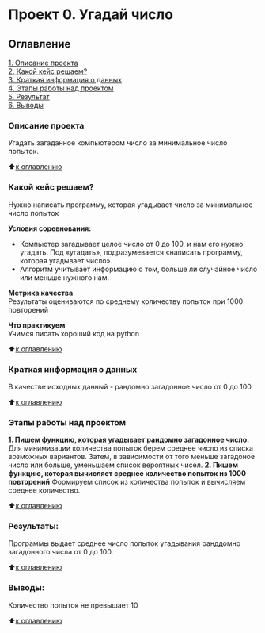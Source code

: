 # Проект 0. Угадай число

## Оглавление  
[1. Описание проекта](README.md#Описание-проекта)  
[2. Какой кейс решаем?](README.md#Какой-кейс-решаем)  
[3. Краткая информация о данных](README.md#Краткая-информация-о-данных)  
[4. Этапы работы над проектом](README.md#Этапы-работы-над-проектом)  
[5. Результат](README.md#Результат)    
[6. Выводы](README.md#Выводы) 

### Описание проекта    
Угадать загаданное компьютером число за минимальное число попыток.

:arrow_up:[к оглавлению](README.md#Оглавление)


### Какой кейс решаем?    
Нужно написать программу, которая угадывает число за минимальное число попыток

**Условия соревнования:**  
- Компьютер загадывает целое число от 0 до 100, и нам его нужно угадать. Под «угадать», подразумевается «написать программу, которая угадывает число».
- Алгоритм учитывает информацию о том, больше ли случайное число или меньше нужного нам.

**Метрика качества**     
Результаты оцениваются по среднему количеству попыток при 1000 повторений

**Что практикуем**     
Учимся писать хороший код на python

:arrow_up:[к оглавлению](README.md#Оглавление)

### Краткая информация о данных
В качестве исходных данный - рандомно загадонное число от 0 до 100
  
:arrow_up:[к оглавлению](README.md#Оглавление)


### Этапы работы над проектом  
**1. Пишем функцию, которая угадывает рандомно загадонное число.**
Для минимизации количества попыток берем среднее число из списка возможных вариантов. Затем, в зависимости от того меньше загадоное число или больше, уменьшаем список вероятных чисел.
**2. Пишем функцию, которая вычисляет среднее количество попыток из 1000 повторений**
Формируем список из количества попыток и вычисляем среднее количество.

:arrow_up:[к оглавлению](README.md#Оглавление)


### Результаты:  
Программы выдает среднее число попыток угадывания ранддомно загадонного числа от 0 до 100.

:arrow_up:[к оглавлению](README.md#Оглавление)


### Выводы:  
Количество попыток не превышает 10

:arrow_up:[к оглавлению](README.md#Оглавление)

